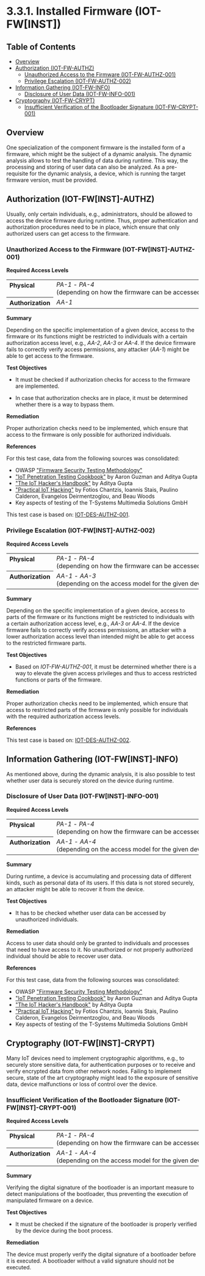 # 3.3.1. Installed Firmware (IOT-FW[INST])

## Table of Contents
* [Overview](#overview)
* [Authorization (IOT-FW-AUTHZ)](#authorization-iot-fw[inst]-authz)
  * [Unauthorized Access to the Firmware (IOT-FW-AUTHZ-001)](#unauthorized-access-to-the-firmware-iot-fw[inst]-authz-001)
  * [Privilege Escalation (IOT-FW-AUTHZ-002)](#privilege-escalation-iot-fw[inst]-authz-002)
* [Information Gathering (IOT-FW-INFO)](#information-gathering-iot-fw[inst]-info)
  * [Disclosure of User Data (IOT-FW-INFO-001)](#disclosure-of-user-data-iot-fw[inst]-info-001)
* [Cryptography (IOT-FW-CRYPT)](#cryptography-iot-fw[inst]-crypt)
  * [Insufficient Verification of the Bootloader Signature (IOT-FW-CRYPT-001)](#insufficient-verification-of-the-bootloader-signature-iot-fw[inst]-crypt-001)




## Overview

One specialization of the component firmware is the installed form of a firmware, which might be the subject of a dynamic analysis. The dynamic analysis allows to test the handling of data during runtime. This way, the processing and storing of user data can also be analyzed. As a pre-requisite for the dynamic analysis, a device, which is running the target firmware version, must be provided.



## Authorization (IOT-FW[INST]-AUTHZ)

Usually, only certain individuals, e.g., administrators, should be allowed to access the device firmware during runtime. Thus, proper authentication and authorization procedures need to be in place, which ensure that only authorized users can get access to the firmware.

### Unauthorized Access to the Firmware (IOT-FW[INST]-AUTHZ-001)

**Required Access Levels**

<table width="100%">
	<tr valign="top">
		<th width="1%" align="left">Physical</th>
 <td><i>PA-1</i> - <i>PA-4</i><br>(depending on how the firmware can be accessed, e.g., via an internal/physical debugging interface or remotely via SSH)</td>
	</tr>
	<tr valign="top">
		<th align="left">Authorization</th>
		<td><i>AA-1</i></td>
	</tr>
</table>

**Summary**

Depending on the specific implementation of a given device, access to the firmware or its functions might be restricted to individuals with a certain authorization access level, e.g., *AA-2*, *AA-3* or *AA-4*. If the device firmware fails to correctly verify access permissions, any attacker (*AA-1*) might be able to get access to the firmware.

**Test Objectives**

- It must be checked if authorization checks for access to the firmware are implemented.

- In case that authorization checks are in place, it must be determined whether there is a way to bypass them.

**Remediation**

Proper authorization checks need to be implemented, which ensure that access to the firmware is only possible for authorized individuals.

**References**

For this test case, data from the following sources was consolidated:

* OWASP ["Firmware Security Testing Methodology"][owasp_fstm]
* ["IoT Penetration Testing Cookbook"][iot_penetration_testing_cookbook] by Aaron Guzman and Aditya Gupta
* ["The IoT Hacker's Handbook"][iot_hackers_handbook] by Aditya Gupta
* ["Practical IoT Hacking"][practical_iot_hacking] by Fotios Chantzis, Ioannis Stais, Paulino Calderon, Evangelos Deirmentzoglou, and Beau Woods
* Key aspects of testing of the T-Systems Multimedia Solutions GmbH

This test case is based on: [IOT-DES-AUTHZ-001](../data_exchange_services/README.md#unauthorized-access-to-the-data-exchange-service-iot-des-authz-001).

### Privilege Escalation (IOT-FW[INST]-AUTHZ-002)

**Required Access Levels**

<table width="100%">
	<tr valign="top">
		<th width="1%" align="left">Physical</th>
 <td><i>PA-1</i> - <i>PA-4</i><br>(depending on how the firmware can be accessed, e.g., via an internal/physical debugging interface or remotely via SSH)</td>
	</tr>
	<tr valign="top">
		<th align="left">Authorization</th>
		<td><i>AA-1</i> - <i>AA-3</i><br>(depending on the access model for the given device) </td>
	</tr>
</table>

**Summary**

Depending on the specific implementation of a given device, access to parts of the firmware or its functions might be restricted to individuals with a certain authorization access level, e.g., *AA-3* or *AA-4*. If the device firmware fails to correctly verify access permissions, an attacker with a lower authorization access level than intended might be able to get access to the restricted firmware parts.

**Test Objectives**

- Based on *IOT-FW-AUTHZ-001*, it must be determined whether there is a way to elevate the given access privileges and thus to access restricted functions or parts of the firmware.

**Remediation**

Proper authorization checks need to be implemented, which ensure that access to restricted parts of the firmware is only possible for individuals with the required authorization access levels.

**References**

This test case is based on: [IOT-DES-AUTHZ-002](../data_exchange_services/README.md#privilege-escalation-iot-des-authz-002).



## Information Gathering (IOT-FW[INST]-INFO)

As mentioned above, during the dynamic analysis, it is also possible to test whether user data is securely stored on the device during runtime.

### Disclosure of User Data (IOT-FW[INST]-INFO-001)

**Required Access Levels**

<table width="100%">
	<tr valign="top">
		<th width="1%" align="left">Physical</th>
 <td><i>PA-1</i> - <i>PA-4</i><br>(depending on how the firmware can be accessed, e.g., via an internal/physical debugging interface or remotely via SSH)</td>
	</tr>
	<tr valign="top">
		<th align="left">Authorization</th>
		<td><i>AA-1</i> - <i>AA-4</i><br>(depending on the access model for the given device) </td>
	</tr>
</table>

**Summary**

During runtime, a device is accumulating and processing data of different kinds, such as personal data of its users. If this data is not stored securely, an attacker might be able to recover it from the device.

**Test Objectives**

- It has to be checked whether user data can be accessed by unauthorized individuals.

**Remediation**

Access to user data should only be granted to individuals and processes that need to have access to it. No unauthorized or not properly authorized individual should be able to recover user data.

**References**

For this test case, data from the following sources was consolidated:

* OWASP ["Firmware Security Testing Methodology"][owasp_fstm]
* ["IoT Penetration Testing Cookbook"][iot_penetration_testing_cookbook] by Aaron Guzman and Aditya Gupta
* ["The IoT Hacker's Handbook"][iot_hackers_handbook] by Aditya Gupta
* ["Practical IoT Hacking"][practical_iot_hacking] by Fotios Chantzis, Ioannis Stais, Paulino Calderon, Evangelos Deirmentzoglou, and Beau Woods
* Key aspects of testing of the T-Systems Multimedia Solutions GmbH



## Cryptography (IOT-FW[INST]-CRYPT)

Many IoT devices need to implement cryptographic algorithms, e.g., to securely store sensitive data, for authentication purposes or to receive and verify encrypted data from other network nodes. Failing to implement secure, state of the art cryptography might lead to the exposure of sensitive data, device malfunctions or loss of control over the device.

### Insufficient Verification of the Bootloader Signature (IOT-FW[INST]-CRYPT-001)

**Required Access Levels**

<table width="100%">
	<tr valign="top">
		<th width="1%" align="left">Physical</th>
 <td><i>PA-1</i> - <i>PA-4</i><br>(depending on how the firmware can be accessed, e.g., via an internal/physical debugging interface or remotely via SSH)</td>
	</tr>
	<tr valign="top">
		<th align="left">Authorization</th>
		<td><i>AA-1</i> - <i>AA-4</i><br>(depending on the access model for the given device) </td>
	</tr>
</table>

**Summary**

Verifying the digital signature of the bootloader is an important measure to detect manipulations of the bootloader, thus preventing the execution of manipulated firmware on a device.

**Test Objectives**

- It must be checked if the signature of the bootloader is properly verified by the device during the boot process.

**Remediation**

The device must properly verify the digital signature of a bootloader before it is executed. A bootloader without a valid signature should not be executed.



[owasp_fstm]: https://github.com/scriptingxss/owasp-fstm	"OWASP Firmware Security Testing Methodology"
[iot_penetration_testing_cookbook]: https://www.packtpub.com/product/iot-penetration-testing-cookbook/9781787280571	"IoT Penetration Testing Cookbook"
[iot_hackers_handbook]: https://link.springer.com/book/10.1007/978-1-4842-4300-8	"The IoT Hacker's Handbook"
[practical_iot_hacking]: https://nostarch.com/practical-iot-hacking	"Practical IoT Hacking"